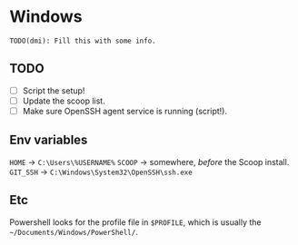 # Windows

`TODO(dmi): Fill this with some info.`

## TODO

- [ ] Script the setup!
- [ ] Update the scoop list.
- [ ] Make sure OpenSSH agent service is running (script!).

## Env variables

`HOME`    -> `C:\Users\%USERNAME%`
`SCOOP`   -> somewhere, _before_ the Scoop install.
`GIT_SSH` -> `C:\Windows\System32\OpenSSH\ssh.exe`

## Etc

Powershell looks for the profile file in `$PROFILE`, which is usually
the `~/Documents/Windows/PowerShell/`.
